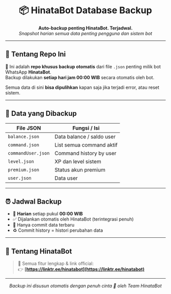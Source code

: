 <h1 align="center">📦 HinataBot Database Backup</h1>
<p align="center">
  <b>Auto-backup penting HinataBot. Terjadwal.</b><br/>
  <i>Snapshot harian semua data penting pengguna dan sistem bot</i>
</p>

---

## 🔐 Tentang Repo Ini

📁 Ini adalah **repo khusus backup otomatis** dari file `.json` penting milik bot WhatsApp **HinataBot**.  
Backup dilakukan **setiap hari jam 00:00 WIB** secara otomatis oleh bot.

Semua data di sini **bisa dipulihkan** kapan saja jika terjadi error, atau reset sistem.

---

## 🧠 Data yang Dibackup

| File JSON          | Fungsi / Isi                                |
|--------------------|----------------------------------------------|
| `balance.json`     | Data balance / saldo user                      |
| `command.json`     | List semua command aktif                    |
| `commandUser.json` | Command history by user                     |
| `level.json`       | XP dan level sistem                         |
| `premium.json`     | Status akun premium                         |
| `user.json`        | Data user     |

---

## ⏰ Jadwal Backup

- 📅 **Harian** setiap pukul **00:00 WIB**
- ✅ Dijalankan otomatis oleh HinataBot (terintegrasi penuh)
- 🧠 Hanya commit data terbaru
- ♻️ Commit history = histori perubahan data

---

## 🤖 Tentang HinataBot

> 📌 Semua fitur lengkap & link official:  
> 👉 **[https://linktr.ee/hinatabot](https://linktr.ee/hinatabot)**

---

<p align="center"><i>Backup ini disusun otomatis dengan penuh cinta 💙 oleh Team HinataBot</i></p>
